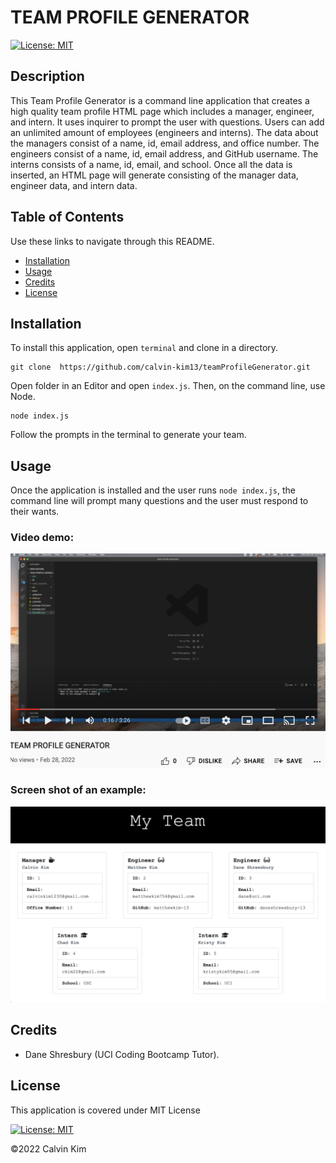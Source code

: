 # TEAM PROFILE GENERATOR
[![License: MIT](https://img.shields.io/badge/License-MIT-blue.svg)](https://opensource.org/licenses/MIT)

## Description

This Team Profile Generator is a command line application that creates a high quality team profile HTML page which includes a manager, engineer, and intern. It uses inquirer to prompt the user with questions. Users can add an unlimited amount of employees (engineers and interns). The data about the managers consist of a name, id, email address, and office number. The engineers consist of a name, id, email address, and GitHub username. The interns consists of a name, id, email, and school. Once all the data is inserted, an HTML page will generate consisting of the manager data, engineer data, and intern data.

## Table of Contents

Use these links to navigate through this README.

- [Installation](#installation)
- [Usage](#usage)
- [Credits](#credits)
- [License](#license)

## Installation

To install this application, open `terminal` and clone in a directory.
 
    git clone  https://github.com/calvin-kim13/teamProfileGenerator.git

Open folder in an Editor and open `index.js`. Then, on the command line, use Node.

	node index.js

Follow the prompts in the terminal to generate your team.

## Usage

Once the application is installed and the user runs `node index.js`, the command line will prompt many questions and the user must respond to their wants.

### Video demo:
[![README.md Generator](/dist/video-screenshot.png)](https://www.youtube.com/watch?v=CPzJxDLYQ5A&list=PLPdVLNElkLqdkJ6MO1l6FyNAu1lVDLa_Y&index=2)

### Screen shot of an example:
![Alt text](/dist/myTeam.png?raw=true "Optional Title")
    

## Credits

- Dane Shresbury (UCI Coding Bootcamp Tutor).

## License

This application is covered under MIT License    

[![License: MIT](https://img.shields.io/badge/License-MIT-blue.svg)](https://opensource.org/licenses/MIT)

©2022 Calvin Kim

